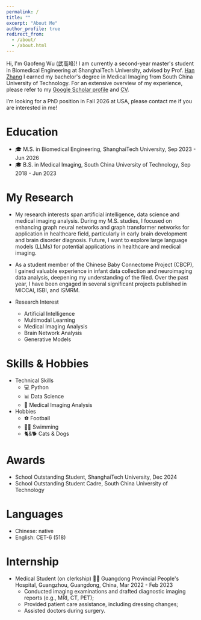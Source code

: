 ```yaml
---
permalink: /
title: ""
excerpt: "About Me"
author_profile: true
redirect_from: 
  - /about/
  - /about.html
---
```


Hi, I'm Gaofeng Wu (武高峰)! I am currently a second-year master's student in Biomedical Engineering at ShanghaiTech University, advised by Prof. [Han Zhang](https://bme.shanghaitech.edu.cn/2021/0326/c8204a62068/page.htm) I earned my bachelor's degree in Medical Imaging from South China University of Technology. For an extensive overview of my experience, please refer to my [Google Scholar profile](https://scholar.google.com/citations?user=YS_EKgEAAAAJ&hl=zh-CN) and <a href="../assets/CV_of_GaofengWu_ShanghaiTech.pdf">CV</a>.

I’m looking for a PhD position in Fall 2026 at USA, please contact me if you are interested in me!


# Education #
* 🎓 M.S. in Biomedical Engineering, ShanghaiTech University,    Sep 2023 - Jun 2026
* 🎓 B.S. in Medical Imaging, South China University of Technology,    Sep 2018 - Jun 2023

# My Research #
* My research interests span artificial intelligence, data science and medical imaging analysis. During my M.S. studies, I focused on enhancing graph neural networks and graph transformer networks for application in healthcare field, particularly in early brain development and brain disorder diagnosis. Future, I want to explore large language models (LLMs) for potential applications in healthcare and medical imaging. 

* As a student member of the Chinese Baby Connectome Project (CBCP), I gained valuable experience in infant data collection and neuroimaging data analysis, deepening my understanding of the filed. Over the past year, I have been engaged in several significant projects published in MICCAI, ISBI, and ISMRM.

* Research Interest
  * Artificial Intelligence
  * Multimodal Learning
  * Medical Imaging Analysis
  * Brain Network Analysis
  * Generative Models

# Skills & Hobbies #
* Technical Skills
  * 💻 Python
  * 📊 Data Science
  * 🧠 Medical Imaging Analysis
* Hobbies
  * ⚽ Football
  * 🏊‍♂️ Swimming
  * 🐈&🐕 Cats & Dogs
 
# Awards #
* School Outstanding Student, ShanghaiTech University,  Dec 2024
* School Outstanding Student Cadre, South China University of Technology  

# Languages
* Chinese: native
* English: CET-6 (518)

# Internship #
* Medical Student (on clerkship) 👨‍⚕️ Guangdong Provincial People's Hospital, Guangzhou, Guangdong, China, Mar 2022 - Feb 2023
  * Conducted imaging examinations and drafted diagnostic imaging reports (e.g., MRI, CT, PET);
  * Provided patient care assistance, including dressing changes;
  * Assisted doctors during surgery. 

